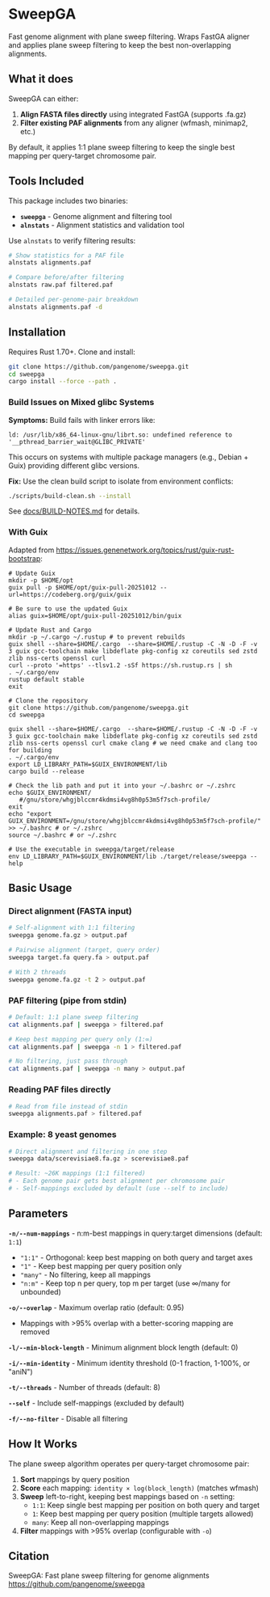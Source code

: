 # SweepGA

Fast genome alignment with plane sweep filtering. Wraps FastGA aligner and applies plane sweep filtering to keep the best non-overlapping alignments.

## What it does

SweepGA can either:
1. **Align FASTA files directly** using integrated FastGA (supports .fa.gz)
2. **Filter existing PAF alignments** from any aligner (wfmash, minimap2, etc.)

By default, it applies 1:1 plane sweep filtering to keep the single best mapping per query-target chromosome pair.

## Tools Included

This package includes two binaries:

- **`sweepga`** - Genome alignment and filtering tool
- **`alnstats`** - Alignment statistics and validation tool

Use `alnstats` to verify filtering results:
```bash
# Show statistics for a PAF file
alnstats alignments.paf

# Compare before/after filtering
alnstats raw.paf filtered.paf

# Detailed per-genome-pair breakdown
alnstats alignments.paf -d
```

## Installation

Requires Rust 1.70+. Clone and install:

```bash
git clone https://github.com/pangenome/sweepga.git
cd sweepga
cargo install --force --path .
```

### Build Issues on Mixed glibc Systems

**Symptoms:** Build fails with linker errors like:
```
ld: /usr/lib/x86_64-linux-gnu/librt.so: undefined reference to '__pthread_barrier_wait@GLIBC_PRIVATE'
```

This occurs on systems with multiple package managers (e.g., Debian + Guix) providing different glibc versions.

**Fix:** Use the clean build script to isolate from environment conflicts:

```bash
./scripts/build-clean.sh --install
```

See [docs/BUILD-NOTES.md](docs/BUILD-NOTES.md) for details.

### With Guix

Adapted from https://issues.genenetwork.org/topics/rust/guix-rust-bootstrap:

```shell
# Update Guix
mkdir -p $HOME/opt
guix pull -p $HOME/opt/guix-pull-20251012 --url=https://codeberg.org/guix/guix

# Be sure to use the updated Guix
alias guix=$HOME/opt/guix-pull-20251012/bin/guix

# Update Rust and Cargo
mkdir -p ~/.cargo ~/.rustup # to prevent rebuilds
guix shell --share=$HOME/.cargo  --share=$HOME/.rustup -C -N -D -F -v 3 guix gcc-toolchain make libdeflate pkg-config xz coreutils sed zstd zlib nss-certs openssl curl
curl --proto '=https' --tlsv1.2 -sSf https://sh.rustup.rs | sh
. ~/.cargo/env
rustup default stable
exit

# Clone the repository
git clone https://github.com/pangenome/sweepga.git
cd sweepga

guix shell --share=$HOME/.cargo  --share=$HOME/.rustup -C -N -D -F -v 3 guix gcc-toolchain make libdeflate pkg-config xz coreutils sed zstd zlib nss-certs openssl curl cmake clang # we need cmake and clang too for building
. ~/.cargo/env
export LD_LIBRARY_PATH=$GUIX_ENVIRONMENT/lib
cargo build --release

# Check the lib path and put it into your ~/.bashrc or ~/.zshrc
echo $GUIX_ENVIRONMENT/
   #/gnu/store/whgjblccmr4kdmsi4vg8h0p53m5f7sch-profile/
exit
echo "export GUIX_ENVIRONMENT=/gnu/store/whgjblccmr4kdmsi4vg8h0p53m5f7sch-profile/" >> ~/.bashrc # or ~/.zshrc
source ~/.bashrc # or ~/.zshrc

# Use the executable in sweepga/target/release
env LD_LIBRARY_PATH=$GUIX_ENVIRONMENT/lib ./target/release/sweepga --help
```

## Basic Usage

### Direct alignment (FASTA input)

```bash
# Self-alignment with 1:1 filtering
sweepga genome.fa.gz > output.paf

# Pairwise alignment (target, query order)
sweepga target.fa query.fa > output.paf

# With 2 threads
sweepga genome.fa.gz -t 2 > output.paf
```

### PAF filtering (pipe from stdin)

```bash
# Default: 1:1 plane sweep filtering
cat alignments.paf | sweepga > filtered.paf

# Keep best mapping per query only (1:∞)
cat alignments.paf | sweepga -n 1 > filtered.paf

# No filtering, just pass through
cat alignments.paf | sweepga -n many > output.paf
```

### Reading PAF files directly

```bash
# Read from file instead of stdin
sweepga alignments.paf > filtered.paf
```

### Example: 8 yeast genomes

```bash
# Direct alignment and filtering in one step
sweepga data/scerevisiae8.fa.gz > scerevisiae8.paf

# Result: ~26K mappings (1:1 filtered)
# - Each genome pair gets best alignment per chromosome pair
# - Self-mappings excluded by default (use --self to include)
```

## Parameters

**`-n/--num-mappings`** - n:m-best mappings in query:target dimensions (default: `1:1`)
- `"1:1"` - Orthogonal: keep best mapping on both query and target axes
- `"1"` - Keep best mapping per query position only
- `"many"` - No filtering, keep all mappings
- `"n:m"` - Keep top n per query, top m per target (use ∞/many for unbounded)

**`-o/--overlap`** - Maximum overlap ratio (default: 0.95)
- Mappings with >95% overlap with a better-scoring mapping are removed

**`-l/--min-block-length`** - Minimum alignment block length (default: 0)

**`-i/--min-identity`** - Minimum identity threshold (0-1 fraction, 1-100%, or "aniN")

**`-t/--threads`** - Number of threads (default: 8)

**`--self`** - Include self-mappings (excluded by default)

**`-f/--no-filter`** - Disable all filtering

## How It Works

The plane sweep algorithm operates per query-target chromosome pair:

1. **Sort** mappings by query position
2. **Score** each mapping: `identity × log(block_length)` (matches wfmash)
3. **Sweep** left-to-right, keeping best mappings based on `-n` setting:
   - `1:1`: Keep single best mapping per position on both query and target
   - `1`: Keep best mapping per query position (multiple targets allowed)
   - `many`: Keep all non-overlapping mappings
4. **Filter** mappings with >95% overlap (configurable with `-o`)

## Citation

SweepGA: Fast plane sweep filtering for genome alignments
https://github.com/pangenome/sweepga